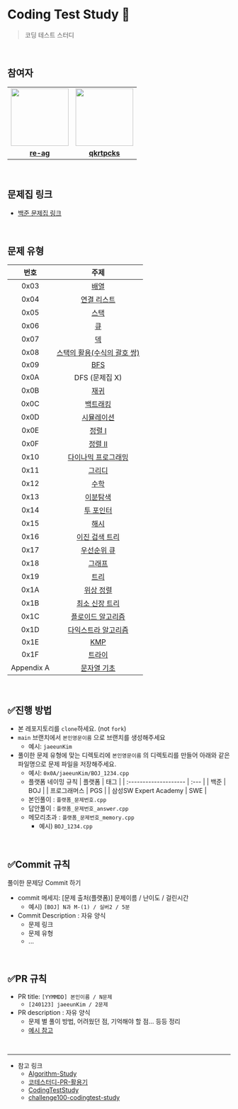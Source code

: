 # Coding Test Study :speech_balloon:

> 코딩 테스트 스터디 

<br />


## 참여자
<table>
 <tr>
    <td align="center"><a href="https://github.com/re-ag"><img src="https://avatars.githubusercontent.com/re-ag" width="130px;" alt=""></a></td>
    <td align="center"><a href="https://github.com/qkrtpcks"><img src="https://avatars.githubusercontent.com/qkrtpcks" width="130px;" alt=""></a></td>
  </tr>
  <tr>
    <td align="center"><a href="https://github.com/re-ag"><b>re-ag</b></a></td>
    <td align="center"><a href="https://github.com/qkrtpcks"><b>qkrtpcks</b></a></td>
  </tr>
</table>

<br />

## 문제집 링크

* [백준 문제집 링크](https://www.acmicpc.net/workbook/by/BaaaaaaaaaaarkingDog)


<br />

## 문제 유형
| 번호 | 주제 |  
| :--: | :--: | 
| 0x03 | [배열](https://github.com/encrypted-def/basic-algo-lecture/blob/master/workbook/0x03.md) |
| 0x04 | [연결 리스트](https://github.com/encrypted-def/basic-algo-lecture/blob/master/workbook/0x04.md) | 
| 0x05 | [스택](https://github.com/encrypted-def/basic-algo-lecture/blob/master/workbook/0x05.md) | 
| 0x06 | [큐](https://github.com/encrypted-def/basic-algo-lecture/blob/master/workbook/0x06.md) | 
| 0x07 | [덱](https://github.com/encrypted-def/basic-algo-lecture/blob/master/workbook/0x07.md) |
| 0x08 | [스택의 활용(수식의 괄호 쌍)](https://github.com/encrypted-def/basic-algo-lecture/blob/master/workbook/0x08.md) | 
| 0x09 | [BFS](https://github.com/encrypted-def/basic-algo-lecture/blob/master/workbook/0x09.md) |
| 0x0A | DFS (문제집 X) | |
| 0x0B | [재귀](https://github.com/encrypted-def/basic-algo-lecture/blob/master/workbook/0x0B.md) | 
| 0x0C | [백트래킹](https://github.com/encrypted-def/basic-algo-lecture/blob/master/workbook/0x0C.md) |
| 0x0D | [시뮬레이션](https://github.com/encrypted-def/basic-algo-lecture/blob/master/workbook/0x0D.md) |
| 0x0E | [정렬 I](https://github.com/encrypted-def/basic-algo-lecture/blob/master/workbook/0x0E.md) |
| 0x0F | [정렬 II](https://github.com/encrypted-def/basic-algo-lecture/blob/master/workbook/0x0F.md) |
| 0x10 | [다이나믹 프로그래밍](https://github.com/encrypted-def/basic-algo-lecture/blob/master/workbook/0x10.md) | 
| 0x11 | [그리디](https://github.com/encrypted-def/basic-algo-lecture/blob/master/workbook/0x11.md) |
| 0x12 | [수학](https://github.com/encrypted-def/basic-algo-lecture/blob/master/workbook/0x12.md) |
| 0x13 | [이분탐색](https://github.com/encrypted-def/basic-algo-lecture/blob/master/workbook/0x13.md) | 
| 0x14 | [투 포인터](https://github.com/encrypted-def/basic-algo-lecture/blob/master/workbook/0x14.md) |
| 0x15 | [해시](https://github.com/encrypted-def/basic-algo-lecture/blob/master/workbook/0x15.md) |
| 0x16 | [이진 검색 트리](https://github.com/encrypted-def/basic-algo-lecture/blob/master/workbook/0x16.md) |
| 0x17 | [우선순위 큐](https://github.com/encrypted-def/basic-algo-lecture/blob/master/workbook/0x17.md) |
| 0x18 | [그래프](https://github.com/encrypted-def/basic-algo-lecture/blob/master/workbook/0x18.md) | 
| 0x19 | [트리](https://github.com/encrypted-def/basic-algo-lecture/blob/master/workbook/0x19.md) |
| 0x1A | [위상 정렬](https://github.com/encrypted-def/basic-algo-lecture/blob/master/workbook/0x1A.md) | 
| 0x1B | [최소 신장 트리](https://github.com/encrypted-def/basic-algo-lecture/blob/master/workbook/0x1B.md) |
| 0x1C | [플로이드 알고리즘](https://github.com/encrypted-def/basic-algo-lecture/blob/master/workbook/0x1C.md) |
| 0x1D | [다익스트라 알고리즘](https://github.com/encrypted-def/basic-algo-lecture/blob/master/workbook/0x1D.md) | 
| 0x1E | [KMP](https://github.com/encrypted-def/basic-algo-lecture/blob/master/workbook/0x1E.md) | 
| 0x1F | [트라이](https://github.com/encrypted-def/basic-algo-lecture/blob/master/workbook/0x1F.md) |
| Appendix A | [문자열 기초](https://github.com/encrypted-def/basic-algo-lecture/blob/master/workbook/Appendix%20A.md) |


<br />


## :white_check_mark:진행 방법
* 본 레포지토리를 `clone`하세요. (not `fork`)
* `main` 브랜치에서 `본인영문이름` 으로 브랜치를 생성해주세요
  * 예시: `jaeeunKim`  
* 풀이한 문제 유형에 맞는 디렉토리에 `본인영문이름` 의 디렉토리를 만들어 아래와 같은 파일명으로 문제 파일을 저장해주세요.
  * 예시:  `0x0A/jaeeunKim/BOJ_1234.cpp` 
  * 플랫폼 네이밍 규칙
    | 플랫폼                | 태그 |
    | :-------------------- | :--- |
    | 백준                  | BOJ  |
    | 프로그래머스          | PGS  |
    | 삼성SW Expert Academy | SWE  |
  * 본인풀이 : `플랫폼_문제번호.cpp`
  * 답안풀이 : `플랫폼_문제번호_answer.cpp`
  * 메모리초과 : `플랫폼_문제번호_memory.cpp`
    * 예시) `BOJ_1234.cpp`   

<br />

## :white_check_mark:Commit 규칙
풀이한 문제당 Commit 하기
* commit 메세지: [문제 출처(플랫폼)] 문제이름 / 난이도 / 걸린시간
  * 예시) `[BOJ] N과 M-(1) / 실버2 / 5분`
* Commit Description : 자유 양식
  * 문제 링크
  * 문제 유형
  * ...

<br />

## :white_check_mark:PR 규칙

* PR title: `[YYMMDD] 본인이름 / N문제`
  * `[240123] jaeeunKim / 2문제` 
* PR description : 자유 양식
  * 문제 별 풀이 방법, 어려웠던 점, 기억해야 할 점... 등등 정리
  * [예시 참고](https://github.com/re-ag/CodingTest/pull/15#issue-2085946601)
  

<br />

*****
* 참고 링크
  * [Algorithm-Study](https://github.com/CodeSquad-2023-BE-Study/Algorithm-Study/blob/main/README.md)
  * [코테스터디-PR-활용기](https://velog.io/@gdtknight/%EC%BD%94%ED%85%8C%EC%8A%A4%ED%84%B0%EB%94%94-PR-%ED%99%9C%EC%9A%A9%EA%B8%B0#%EC%B4%88%EA%B8%B0-%EC%8A%A4%ED%84%B0%EB%94%94-%EC%A7%84%ED%96%89-%EB%B0%A9%EC%8B%9D)
  * [CodingTestStudy](https://github.com/menzStudy/CodingTestStudy)
  * [challenge100-codingtest-study](https://github.com/ellynhan/challenge100-codingtest-study)
